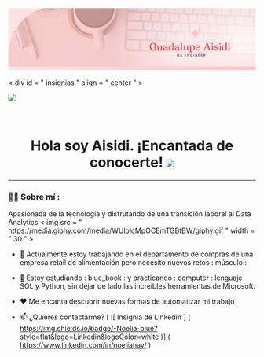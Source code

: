 <div id="header" align="center">
  <img decoding="async" src="https://github.com/Guadalupe198934/Guadalupe198934/blob/main/1.png" width="800"/>
</div>

< div  id = " insignias "  align = " center " >

  [![](https://img.shields.io/badge/LinkedIn-0077B5?style=for-the-badge&logo=linkedin&logoColor=white)](https://www.linkedin.com/in/guadalupe-aisidi-cotero-g/)

<div id="badges" align="center">
<img decoding="async" src="https://visitor-badge-reloaded.herokuapp.com/badge?page_id=noelianav91.noelianav91&color=00cf00" alt=""/>

<h1>
  Hola soy Aisidi. ¡Encantada de conocerte! 
  <img decoding="async" src="https://media.giphy.com/media/hvRJCLFzcasrR4ia7z/giphy.gif" width="30px"/>
</h1>

---
 <div id="header" align="left">

### :woman_technologist: Sobre mí :

Apasionada de la tecnología y disfrutando de una transición laboral al Data Analytics < img  src = " https://media.giphy.com/media/WUlplcMpOCEmTGBtBW/giphy.gif "  width = " 30 " >
   
* 🔭 Actualmente estoy trabajando en el departamento de compras de una empresa retail de alimentación pero necesito nuevos retos : músculo :  

* 🌱 Estoy estudiando : blue_book : y practicando : computer : lenguaje SQL y Python, sin dejar de lado las increíbles herramientas de Microsoft.

* ❤️ Me encanta descubrir nuevas formas de automatizar mi trabajo

* 📫 ¿Quieres contactarme? [ ![ Insignia de Linkedin ] ( https://img.shields.io/badge/-Noelia-blue?style=flat&logo=Linkedin&logoColor=white )] ( https://www.linkedin.com/in/noelianav/ )
